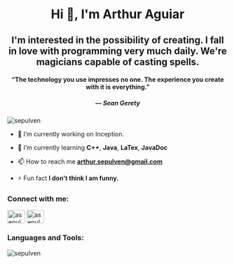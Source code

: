 <h1 align="center">Hi 👋, I'm Arthur Aguiar</h1>
<h2 align="center">I'm interested in the possibility of creating. I fall in love with programming very much daily.  We're magicians capable of casting spells.</h3>

<h4 align="center">“The technology you use impresses no one. The experience you create with it is everything.”</h4>
<h5 align="center"> — Sean Gerety</h5>

<p align="left"> <img src="https://komarev.com/ghpvc/?username=sepulven&label=Profile%20views&color=1a5fb4&style=flat" alt="sepulven" /> </p>

- 🔭 I’m currently working on Inception.

- 🌱 I’m currently learning **C++**, **Java**, **LaTex**, **JavaDoc**

- 📫 How to reach me **arthur.sepulven@gmail.com**

- ⚡ Fun fact **I don't think I am funny.**

<h3 align="left">Connect with me:</h3>
<p align="left">
<a href="https://twitter.com/asepulven" target="blank"><img align="center" src="https://raw.githubusercontent.com/rahuldkjain/github-profile-readme-generator/master/src/images/icons/Social/twitter.svg" alt="asepulven" height="30" width="40" /></a>
<a href="https://instagram.com/asepulven" target="blank"><img align="center" src="https://raw.githubusercontent.com/rahuldkjain/github-profile-readme-generator/master/src/images/icons/Social/instagram.svg" alt="asepulven" height="30" width="40" /></a>
</p>

<h3 align="left">Languages and Tools:</h3>

<p><img align="center" src="https://github-readme-streak-stats.herokuapp.com/?user=sepulven&theme=dark" alt="sepulven" /></p>
